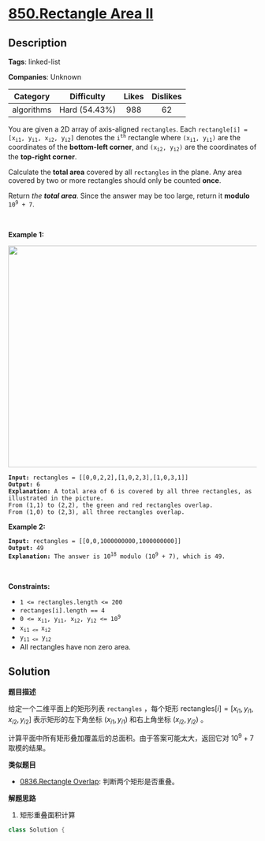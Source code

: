 # [850.Rectangle Area II](https://leetcode.com/problems/rectangle-area-ii/description/)

## Description

**Tags**: linked-list

**Companies**: Unknown

|  Category  |  Difficulty   | Likes | Dislikes |
| :--------: | :-----------: | :---: | :------: |
| algorithms | Hard (54.43%) |  988  |    62    |

<p>You are given a 2D array of axis-aligned <code>rectangles</code>. Each <code>rectangle[i] = [x<sub>i1</sub>, y<sub>i1</sub>, x<sub>i2</sub>, y<sub>i2</sub>]</code> denotes the <code>i<sup>th</sup></code> rectangle where <code>(x<sub>i1</sub>, y<sub>i1</sub>)</code> are the coordinates of the <strong>bottom-left corner</strong>, and <code>(x<sub>i2</sub>, y<sub>i2</sub>)</code> are the coordinates of the <strong>top-right corner</strong>.</p>
<p>Calculate the <strong>total area</strong> covered by all <code>rectangles</code> in the plane. Any area covered by two or more rectangles should only be counted <strong>once</strong>.</p>
<p>Return <em>the <strong>total area</strong></em>. Since the answer may be too large, return it <strong>modulo</strong> <code>10<sup>9</sup> + 7</code>.</p>
<p>&nbsp;</p>
<p><strong class="example">Example 1:</strong></p>
<img alt="" src="https://s3-lc-upload.s3.amazonaws.com/uploads/2018/06/06/rectangle_area_ii_pic.png" style="width: 600px; height: 450px;" />
<pre><code><strong>Input:</strong> rectangles = [[0,0,2,2],[1,0,2,3],[1,0,3,1]]
<strong>Output:</strong> 6
<strong>Explanation:</strong> A total area of 6 is covered by all three rectangles, as illustrated in the picture.
From (1,1) to (2,2), the green and red rectangles overlap.
From (1,0) to (2,3), all three rectangles overlap.</code></pre>
<p><strong class="example">Example 2:</strong></p>
<pre><code><strong>Input:</strong> rectangles = [[0,0,1000000000,1000000000]]
<strong>Output:</strong> 49
<strong>Explanation:</strong> The answer is 10<sup>18</sup> modulo (10<sup>9</sup> + 7), which is 49.</code></pre>
<p>&nbsp;</p>
<p><strong>Constraints:</strong></p>
<ul>
  <li><code>1 &lt;= rectangles.length &lt;= 200</code></li>
  <li><code>rectanges[i].length == 4</code></li>
  <li><code>0 &lt;= x<sub>i1</sub>, y<sub>i1</sub>, x<sub>i2</sub>, y<sub>i2</sub> &lt;= 10<sup>9</sup></code></li>
  <li><code>x<sub>i1 &lt;= </sub>x<sub>i2</sub></code></li>
  <li><code>y<sub>i1 &lt;=</sub> y<sub>i2</sub></code></li>
  <li>All rectangles have non zero area.</li>
</ul>

## Solution

**题目描述**

给定一个二维平面上的矩形列表 `rectangles` ，每个矩形 $\text{rectangles}[i] = [x_{i1}, y_{i1}, x_{i2}, y_{i2}]$ 表示矩形的左下角坐标 $(x_{i1}, y_{i1})$ 和右上角坐标 $(x_{i2}, y_{i2})$ 。

计算平面中所有矩形叠加覆盖后的总面积。由于答案可能太大，返回它对 $10^9 + 7$ 取模的结果。

**类似题目**

- [0836.Rectangle Overlap](0836.rectangle-overlap.md): 判断两个矩形是否重叠。

**解题思路**

1. 矩形重叠面积计算


```cpp
class Solution {
